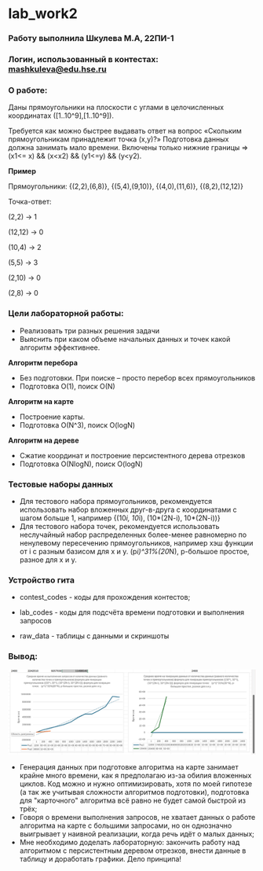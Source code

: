 # lab_work2
### Работу выполнила Шкулева М.А, 22ПИ-1
### Логин, использованный в контестах: mashkuleva@edu.hse.ru
### О работе:
Даны прямоугольники на плоскости с углами в целочисленных координатах ([1..10^9],[1..10^9]).

Требуется как можно быстрее выдавать ответ на вопрос «Скольким прямоугольникам принадлежит точка (x,y)?» Подготовка данных должна занимать мало времени.
Включены только нижние границы => (x1<= x) && (x<x2) && (y1<=y) && (y<y2).

**Пример**

Прямоугольники: {(2,2),(6,8)}, {(5,4),(9,10)}, {(4,0),(11,6)}, {(8,2),(12,12)}

Точка-ответ: 

(2,2) -> 1

(12,12) -> 0

(10,4) -> 2

(5,5) -> 3

(2,10) -> 0

(2,8) -> 0

### Цели лабораторной работы:
* Реализовать три разных решения задачи
* Выяснить при каком объеме начальных данных и точек какой алгоритм эффективнее.

**Алгоритм перебора**
* Без подготовки. При поиске – просто перебор всех прямоугольников
* Подготовка O(1), поиск O(N)
  
**Алгоритм на карте**

* Построение карты.
* Подготовка O(N^3), поиск O(logN)
  
**Алгоритм на дереве**
  
* Сжатие координат и построение персистентного дерева отрезков 
* Подготовка O(NlogN), поиск O(logN)

### Тестовые наборы данных 

* Для тестового набора прямоугольников, рекомендуется использовать набор вложенных друг-в-друга с координатами с шагом больше 1, например {(10*i, 10*i), (10*(2N-i), 10*(2N-i))}
* Для тестового набора точек, рекомендуется использовать неслучайный набор распределенных более-менее равномерно по ненулевому пересечению прямоугольников, например хэш функции от i с разным базисом для x и y.   (p*i)^31%(20*N), p-большое простое, разное для x и y.

### Устройство гита

* contest_codes - коды для прохождения контестов;

* lab_codes - коды для подсчёта времени подготовки и выполнения запросов

* raw_data - таблицы с данными и скриншоты
  
### Вывод:

<img width="800" alt="excel_data.png" src="https://github.com/gurusooo/lab_work2/blob/main/raw_data/excel_data.png">

* Генерация данных при подготовке алгоритма на карте занимает крайне много времени, как я предполагаю из-за обилия вложенных циклов. Код можно и нужно оптимизировать, хотя по моей гипотезе (а так же учитывая сложности алгоритмов подготовки), подготовка для "карточного" алгоритма всё равно не будет самой быстрой из трёх;
* Говоря о времени выполнения запросов, не хватает данных о работе алгоритма на карте с большими запросами, но он однозначно выигрывает у наивной реализации, когда речь идёт о малых данных;
* Мне необходимо доделать лабораторную: закончить работу над алгоритмом с персистентным деревом отрезков, внести данные в таблицу и доработать графики. Дело принципа!
